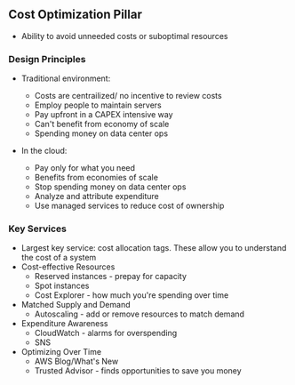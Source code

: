 ## Cost Optimization Pillar
* Ability to avoid unneeded costs or suboptimal resources

### Design Principles
* Traditional environment:
    * Costs are centrailized/ no incentive to review costs
    * Employ people to maintain servers
    * Pay upfront in a CAPEX intensive way
    * Can't benefit from economy of scale
    * Spending money on data center ops

* In the cloud:
    * Pay only for what you need
    * Benefits from economies of scale
    * Stop spending money on data center ops
    * Analyze and attribute expenditure
    * Use managed services to reduce cost of ownership

### Key Services
* Largest key service: cost allocation tags. These allow you to understand the cost of a system
* Cost-effective Resources
    * Reserved instances - prepay for capacity
    * Spot instances
    * Cost Explorer - how much you're spending over time
* Matched Supply and Demand
    * Autoscaling - add or remove resources to match demand
* Expenditure Awareness
    * CloudWatch - alarms for overspending
    * SNS
* Optimizing Over Time
    * AWS Blog/What's New
    * Trusted Advisor - finds opportunities to save you money